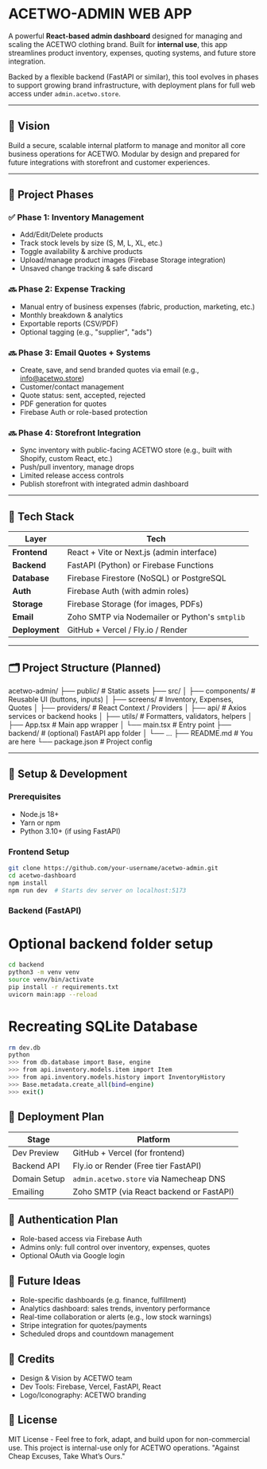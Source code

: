# ACETWO-ADMIN WEB APP

A powerful **React-based admin dashboard** designed for managing and scaling the ACETWO clothing brand. Built for **internal use**, this app streamlines product inventory, expenses, quoting systems, and future store integration.

Backed by a flexible backend (FastAPI or similar), this tool evolves in phases to support growing brand infrastructure, with deployment plans for full web access under `admin.acetwo.store`.

---

## 🚀 Vision

Build a secure, scalable internal platform to manage and monitor all core business operations for ACETWO. Modular by design and prepared for future integrations with storefront and customer experiences.

---

## 📅 Project Phases

### ✅ **Phase 1: Inventory Management**
- Add/Edit/Delete products
- Track stock levels by size (S, M, L, XL, etc.)
- Toggle availability & archive products
- Upload/manage product images (Firebase Storage integration)
- Unsaved change tracking & safe discard

### 🔜 **Phase 2: Expense Tracking**
- Manual entry of business expenses (fabric, production, marketing, etc.)
- Monthly breakdown & analytics
- Exportable reports (CSV/PDF)
- Optional tagging (e.g., "supplier", "ads")

### 🔜 **Phase 3: Email Quotes + Systems**
- Create, save, and send branded quotes via email (e.g., info@acetwo.store)
- Customer/contact management
- Quote status: sent, accepted, rejected
- PDF generation for quotes
- Firebase Auth or role-based protection

### 🔜 **Phase 4: Storefront Integration**
- Sync inventory with public-facing ACETWO store (e.g., built with Shopify, custom React, etc.)
- Push/pull inventory, manage drops
- Limited release access controls
- Publish storefront with integrated admin dashboard

---

## 🧱 Tech Stack

| Layer | Tech |
|------|------|
| **Frontend** | React + Vite or Next.js (admin interface) |
| **Backend** | FastAPI (Python) or Firebase Functions |
| **Database** | Firebase Firestore (NoSQL) or PostgreSQL |
| **Auth** | Firebase Auth (with admin roles) |
| **Storage** | Firebase Storage (for images, PDFs) |
| **Email** | Zoho SMTP via Nodemailer or Python's `smtplib` |
| **Deployment** | GitHub + Vercel / Fly.io / Render |

---

## 🗂️ Project Structure (Planned)
acetwo-admin/
├── public/ # Static assets
├── src/
│ ├── components/ # Reusable UI (buttons, inputs)
│ ├── screens/ # Inventory, Expenses, Quotes
│ ├── providers/ # React Context / Providers
│ ├── api/ # Axios services or backend hooks
│ ├── utils/ # Formatters, validators, helpers
│ ├── App.tsx # Main app wrapper
│ └── main.tsx # Entry point
├── backend/ # (optional) FastAPI app folder
│ └── ...
├── README.md # You are here
└── package.json # Project config

---

## 🔧 Setup & Development
### Prerequisites
- Node.js 18+
- Yarn or npm
- Python 3.10+ (if using FastAPI)

### Frontend Setup
```bash
git clone https://github.com/your-username/acetwo-admin.git
cd acetwo-dashboard
npm install
npm run dev  # Starts dev server on localhost:5173
```

### Backend (FastAPI)
# Optional backend folder setup
```bash
cd backend
python3 -m venv venv
source venv/bin/activate
pip install -r requirements.txt
uvicorn main:app --reload
```

# Recreating SQLite Database
``` bash
rm dev.db
python
>>> from db.database import Base, engine
>>> from api.inventory.models.item import Item
>>> from api.inventory.models.history import InventoryHistory
>>> Base.metadata.create_all(bind=engine)
>>> exit()
```

## 📌 Deployment Plan
| Stage          | Platform                              |
|----------------|----------------------------------------|
| Dev Preview    | GitHub + Vercel (for frontend)         |
| Backend API    | Fly.io or Render (Free tier FastAPI)   |
| Domain Setup   | `admin.acetwo.store` via Namecheap DNS |
| Emailing       | Zoho SMTP (via React backend or FastAPI) |



## 🔐 Authentication Plan
- Role-based access via Firebase Auth
- Admins only: full control over inventory, expenses, quotes
- Optional OAuth via Google login

## 🔮 Future Ideas
- Role-specific dashboards (e.g. finance, fulfillment)
- Analytics dashboard: sales trends, inventory performance
- Real-time collaboration or alerts (e.g., low stock warnings)
- Stripe integration for quotes/payments
- Scheduled drops and countdown management

## 🙌 Credits
- Design & Vision by ACETWO team
- Dev Tools: Firebase, Vercel, FastAPI, React
- Logo/Iconography: ACETWO branding

## 📃 License
MIT License - Feel free to fork, adapt, and build upon for non-commercial use.
This project is internal-use only for ACETWO operations.
"Against Cheap Excuses, Take What’s Ours."